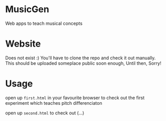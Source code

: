 MusicGen
========

Web apps to teach musical concepts 


Website
=======

Does not exist :) You'll have to clone the repo and check it out manually. This should be uploaded someplace public soon enough, Until then, Sorry!

Usage
=====

open up ```first.html``` in your favourite browser to check out the first experiment which teaches pitch differenciaton

open up ```second.html``` to check out (...)

